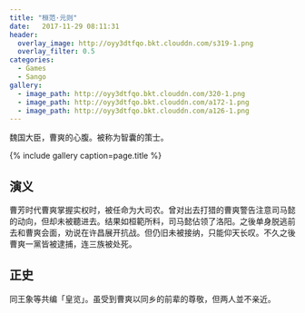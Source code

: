 ```yaml
---
title: "桓范·元则"
date:   2017-11-29 08:11:31
header:
  overlay_image: http://oyy3dtfqo.bkt.clouddn.com/s319-1.png
  overlay_filter: 0.5
categories:
  - Games
  - Sango
gallery:
  - image_path: http://oyy3dtfqo.bkt.clouddn.com/320-1.png
  - image_path: http://oyy3dtfqo.bkt.clouddn.com/a172-1.png
  - image_path: http://oyy3dtfqo.bkt.clouddn.com/a126-1.png
---
```


魏国大臣，曹爽的心腹。被称为智囊的策士。

{% include gallery caption=page.title %}

## 演义

曹芳时代曹爽掌握实权时，被任命为大司农。曾对出去打猎的曹爽警告注意司马懿的动向，但却未被聽进去。结果如桓範所料，司马懿佔领了洛阳。之後单身脱逃前去和曹爽会面，劝说在许昌展开抗战。但仍旧未被接纳，只能仰天长叹。不久之後曹爽一黨皆被逮捕，连三族被处死。

## 正史

同王象等共编「皇览」。虽受到曹爽以同乡的前辈的尊敬，但两人並不亲近。